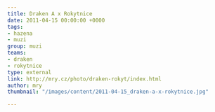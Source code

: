 ```yaml
---
title: Draken A x Rokytnice
date: 2011-04-15 00:00:00 +0000
tags:
- hazena
- muzi
group: muzi
teams:
- draken
- rokytnice
type: external
link: http://mry.cz/photo/draken-rokyt/index.html
author: mry
thumbnail: "/images/content/2011-04-15_draken-a-x-rokytnice.jpg"

---
```

